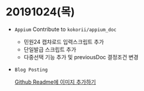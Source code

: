 ﻿# 20191024(목)

- `Appium` Contribute to `kokorii/appium_doc`
  
  - 민원24 캡챠로드 입력스크립트 추가
  - 단일발급 스크립트 추가
  - 다중선택 기능 추가 및 previousDoc 결정조건 변경
  
- `Blog Posting`

  [Github Readme에 이미지 추가하기](https://enfanthoon.tistory.com/99)

